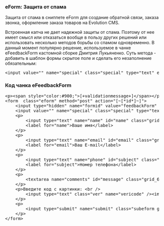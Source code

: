 
<meta http-equiv="Content-Type" content="text/html; charset=utf-8">
<h3>eForm: Защита от спама </h3> 
Защита от спама в сниппете eForm для создание обратной связи, заказа звонка, оформление заказа товаров на Evolution CMS.	
<br>
<p>Встроенная капча не дает надежной защиты от спама. Поэтому от нее имеет смысл или отказаться вообще в пользу других решений или использовать несколько методов борьбы со спамом одновременно. В данный момент популярно решение, используемое в чанке <span class="text-bold">eFeedbackForm</span> кастомной сборке Дмитрия Лукьяненко. Суть метода - добавить в шаблон формы скрытое поле и сделать его незаполнение обязательным:</p>
<pre class="brush: html;">&lt;input value="" name="special" class="special" type="text" eform="Спец:date:0" style="display:none;"&gt;</pre>
<h3>Код чанка eFeedbackForm</h3>
<pre class="brush: html;">
&lt;p>&lt;span style="color:#900;">[+validationmessage+]&lt;/span>&lt;/p>
&lt;form  class="eform" method="post" action="[~[*id*]~]">
	&lt;input type="hidden" name="formid" value="feedbackForm" />
	&lt;input value="" name="special" class="special" type="text" eform="Спец:date:0"  style="display:none;" />
	&lt;p>
		&lt;input type="text" name="name" id="name" class="grid_3" value=""  eform="Имя:string:1"/>
		&lt;label for="name">Ваше имя&lt;/label>
	&lt;/p>
	&lt;p>
		&lt;input type="text" name="email" id="email" class="grid_3" value="" eform="E-mail:email:1" />
		&lt;label for="email">Ваш E-mail&lt;/label>
	&lt;/p>
	&lt;p>
		&lt;input type="text" name="phone" id="subject" class="grid_3" value="" eform="Номер телефона:string:1"/>
		&lt;label for="subject">Номер телефона&lt;/label>
	&lt;/p>
	&lt;p>
		&lt;textarea name="comments" id="message" class="grid_6" cols="50" rows="10" eform="Текст сообщения:string:1">&lt;/textarea>
	&lt;/p>
	&lt;p>Введите код с картинки: &lt;br />
		&lt;input type="text" class="ver" name="vericode" />&lt;img class="feed" src="[+verimageurl+]" alt="Введите код" />
	&lt;/p>            
	&lt;p>
		&lt;input type="submit" name="submit" class="subeform grid_2" value="Отправить сообщение"/>
	&lt;/p>
&lt;/form>
</pre>